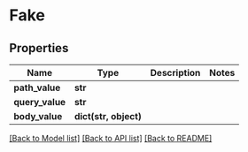 # Fake


## Properties
Name | Type | Description | Notes
------------ | ------------- | ------------- | -------------
**path_value** | **str** |  | 
**query_value** | **str** |  | 
**body_value** | **dict(str, object)** |  | 

[[Back to Model list]](../README.md#documentation-for-models) [[Back to API list]](../README.md#documentation-for-api-endpoints) [[Back to README]](../README.md)


